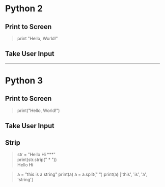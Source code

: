 # Python 2

## Print to Screen
> print "Hello, World!"

## Take User Input



-------------------------------------------------------------------------------------------------------------------------------
# Python 3

## Print to Screen
> print("Hello, World!")

## Take User Input

## Strip

>str = "Hello Hi ***" <br>
> print(str.strip(" * ")) <br>
Hello Hi

> a = "this is a string"
> print(a)
> a = a.split(" ") 
> print(a)
['this', 'is', 'a', 'string']
